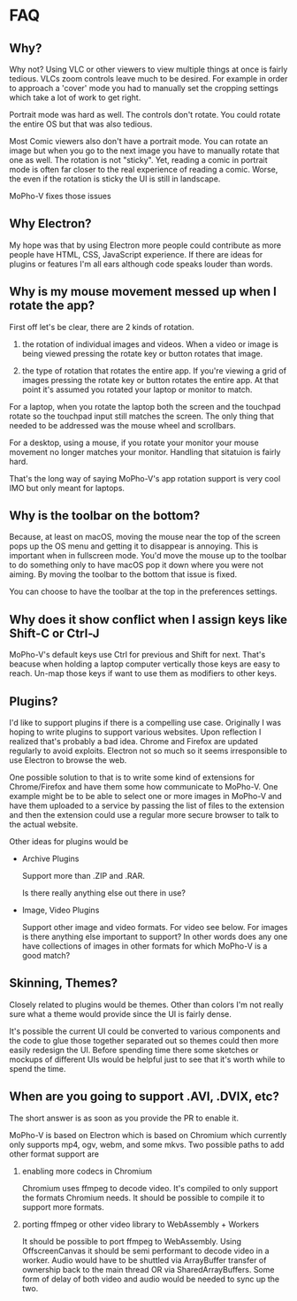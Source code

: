 # FAQ

## Why?

Why not? Using VLC or other viewers to view multiple
things at once is fairly tedious. VLCs zoom controls
leave much to be desired. For example in order to
approach a 'cover' mode you had to manually set the
cropping settings which take a lot of work to get right.

Portrait mode was hard as well. The controls don't
rotate. You could rotate the entire OS but that
was also tedious.

Most Comic viewers also don't have a portrait mode.
You can rotate an image but when you go to the next
image you have to manually rotate that one as well.
The rotation is not "sticky". Yet, reading a comic
in portrait mode is often far closer to the real
experience of reading a comic. Worse, the even if
the rotation is sticky the UI is still in landscape.

MoPho-V fixes those issues

## Why Electron?

My hope was that by using Electron more people could contribute as more
people have HTML, CSS, JavaScript experience. If there are ideas for plugins
or features I'm all ears although code speaks louder than words.

## Why is my mouse movement messed up when I rotate the app?

First off let's be clear, there are 2 kinds of rotation. 

1. the rotation of individual images and videos. When a video or image
is being viewed pressing the rotate key or button rotates that image.

2. the type of rotation that rotates the entire app. If you're viewing
a grid of images pressing the rotate key or button rotates the entire
app. At that point it's assumed you rotated your laptop or monitor to
match. 

For a laptop, when you rotate the laptop both the screen and the
touchpad rotate so the touchpad input still matches the screen. The
only thing that needed to be addressed was the mouse wheel and
scrollbars.

For a desktop, using a mouse, if you rotate your monitor your
mouse movement no longer matches your monitor. Handling that
sitatuion is fairly hard.

That's the long way of saying MoPho-V's app rotation support
is very cool IMO but only meant for laptops.

## Why is the toolbar on the bottom?

Because, at least on macOS, moving the mouse near the top
of the screen pops up the OS menu and getting it to disappear
is annoying. This is important when in fullscreen mode.
You'd move the mouse up to the toolbar to do something only to
have macOS pop it down where you were not aiming. 
By moving the toolbar to the bottom that issue
is fixed. 

You can choose to have the toolbar at the top in
the preferences settings.

## Why does it show conflict when I assign keys like Shift-C or Ctrl-J

MoPho-V's default keys use Ctrl for previous and Shift
for next. That's beacuse when holding a laptop computer
vertically those keys are easy to reach.  Un-map those
keys if want to use them as modifiers to other keys.

## Plugins?

I'd like to support plugins if there is a compelling use case.
Originally I was hoping to write plugins to support various websites.
Upon reflection I realized that's probably a bad idea. Chrome and Firefox
are updated regularly to avoid exploits. Electron not so much so
it seems irresponsible to use Electron to browse the web.

One possible solution to that is to write some kind of extensions
for Chrome/Firefox and have them some how communicate to MoPho-V.
One example might be to be able to select one or more images in
MoPho-V and have them uploaded to a service by passing the list of files
to the extension and then the extension could use a regular
more secure browser to talk to the actual website.

Other ideas for plugins would be

*   Archive Plugins

    Support more than .ZIP and .RAR. 
    
    Is there really anything else out there in use?

*   Image, Video Plugins

    Support other image and video formats. For video see below. For images
    is there anything else important to support? In other words does
    any one have collections of images in other formats for which MoPho-V
    is a good match?

## Skinning, Themes?

Closely related to plugins would be themes. Other than colors I'm not
really sure what a theme would provide since the UI is fairly dense.

It's possible the current UI could be converted to various components
and the code to glue those together separated out so themes could then more easily
redesign the UI. Before spending time there some sketches or mockups
of different UIs would be helpful just to see that it's worth while
to spend the time.

## When are you going to support .AVI, .DVIX, etc?

The short answer is as soon as you provide the PR to enable it.

MoPho-V is based on Electron which is based on Chromium which currently only supports mp4, ogv, webm, and some mkvs.
Two possible paths to add other format support are 

1. enabling more codecs in Chromium

   Chromium uses ffmpeg to decode video. It's compiled to only support the formats Chromium needs. It should be possible
   to compile it to support more formats.

2. porting ffmpeg or other video library to WebAssembly + Workers

   It should be possible to port ffmpeg to WebAssembly. Using OffscreenCanvas it should be
   semi performant to decode video in a worker. Audio would have to be shuttled via
   ArrayBuffer transfer of ownership back to the main thread OR via SharedArrayBuffers.
   Some form of delay of both video and audio would be needed to sync up the two.

